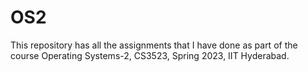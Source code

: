 # OS2

This repository has all the assignments that I have done as part of the course Operating Systems-2, CS3523, Spring 2023, IIT Hyderabad.
